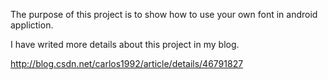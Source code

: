 The purpose of this project is to show how to use your own font in android appliction.

I have writed more details about this project in my blog.

http://blog.csdn.net/carlos1992/article/details/46791827

